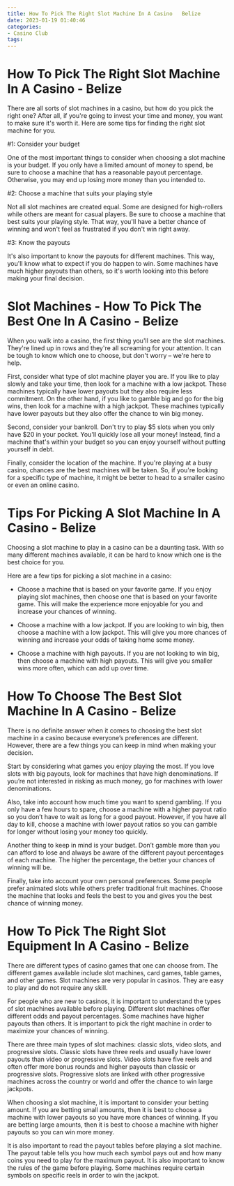 ```yaml
---
title: How To Pick The Right Slot Machine In A Casino   Belize
date: 2023-01-19 01:40:46
categories:
- Casino Club
tags:
---
```



#  How To Pick The Right Slot Machine In A Casino - Belize

There are all sorts of slot machines in a casino, but how do you pick the right one? After all, if you're going to invest your time and money, you want to make sure it's worth it. Here are some tips for finding the right slot machine for you.

#1: Consider your budget

One of the most important things to consider when choosing a slot machine is your budget. If you only have a limited amount of money to spend, be sure to choose a machine that has a reasonable payout percentage. Otherwise, you may end up losing more money than you intended to.

#2: Choose a machine that suits your playing style

Not all slot machines are created equal. Some are designed for high-rollers while others are meant for casual players. Be sure to choose a machine that best suits your playing style. That way, you'll have a better chance of winning and won't feel as frustrated if you don't win right away.

#3: Know the payouts

It's also important to know the payouts for different machines. This way, you'll know what to expect if you do happen to win. Some machines have much higher payouts than others, so it's worth looking into this before making your final decision.

#  Slot Machines - How To Pick The Best One In A Casino - Belize 

When you walk into a casino, the first thing you'll see are the slot machines. They're lined up in rows and they're all screaming for your attention. It can be tough to know which one to choose, but don't worry – we're here to help.

First, consider what type of slot machine player you are. If you like to play slowly and take your time, then look for a machine with a low jackpot. These machines typically have lower payouts but they also require less commitment. On the other hand, if you like to gamble big and go for the big wins, then look for a machine with a high jackpot. These machines typically have lower payouts but they also offer the chance to win big money.

Second, consider your bankroll. Don't try to play $5 slots when you only have $20 in your pocket. You'll quickly lose all your money! Instead, find a machine that's within your budget so you can enjoy yourself without putting yourself in debt.

Finally, consider the location of the machine. If you're playing at a busy casino, chances are the best machines will be taken. So, if you're looking for a specific type of machine, it might be better to head to a smaller casino or even an online casino.

#  Tips For Picking A Slot Machine In A Casino - Belize

Choosing a slot machine to play in a casino can be a daunting task. With so many different machines available, it can be hard to know which one is the best choice for you.

Here are a few tips for picking a slot machine in a casino:

- Choose a machine that is based on your favorite game. If you enjoy playing slot machines, then choose one that is based on your favorite game. This will make the experience more enjoyable for you and increase your chances of winning.

- Choose a machine with a low jackpot. If you are looking to win big, then choose a machine with a low jackpot. This will give you more chances of winning and increase your odds of taking home some money.

- Choose a machine with high payouts. If you are not looking to win big, then choose a machine with high payouts. This will give you smaller wins more often, which can add up over time.

#  How To Choose The Best Slot Machine In A Casino - Belize 

There is no definite answer when it comes to choosing the best slot machine in a casino because everyone’s preferences are different. However, there are a few things you can keep in mind when making your decision.

Start by considering what games you enjoy playing the most. If you love slots with big payouts, look for machines that have high denominations. If you’re not interested in risking as much money, go for machines with lower denominations.

Also, take into account how much time you want to spend gambling. If you only have a few hours to spare, choose a machine with a higher payout ratio so you don’t have to wait as long for a good payout. However, if you have all day to kill, choose a machine with lower payout ratios so you can gamble for longer without losing your money too quickly.

Another thing to keep in mind is your budget. Don’t gamble more than you can afford to lose and always be aware of the different payout percentages of each machine. The higher the percentage, the better your chances of winning will be.

Finally, take into account your own personal preferences. Some people prefer animated slots while others prefer traditional fruit machines. Choose the machine that looks and feels the best to you and gives you the best chance of winning money.

#  How To Pick The Right Slot Equipment In A Casino - Belize

There are different types of casino games that one can choose from. The different games available include slot machines, card games, table games, and other games. Slot machines are very popular in casinos. They are easy to play and do not require any skill.

For people who are new to casinos, it is important to understand the types of slot machines available before playing. Different slot machines offer different odds and payout percentages. Some machines have higher payouts than others. It is important to pick the right machine in order to maximize your chances of winning.

There are three main types of slot machines: classic slots, video slots, and progressive slots. Classic slots have three reels and usually have lower payouts than video or progressive slots. Video slots have five reels and often offer more bonus rounds and higher payouts than classic or progressive slots. Progressive slots are linked with other progressive machines across the country or world and offer the chance to win large jackpots.

When choosing a slot machine, it is important to consider your betting amount. If you are betting small amounts, then it is best to choose a machine with lower payouts so you have more chances of winning. If you are betting large amounts, then it is best to choose a machine with higher payouts so you can win more money.

It is also important to read the payout tables before playing a slot machine. The payout table tells you how much each symbol pays out and how many coins you need to play for the maximum payout. It is also important to know the rules of the game before playing. Some machines require certain symbols on specific reels in order to win the jackpot.